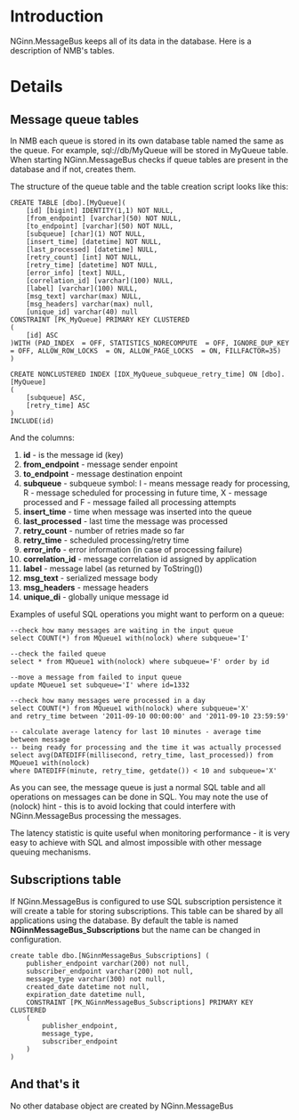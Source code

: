 # Introduction #

NGinn.MessageBus keeps all of its data in the database. Here is a description of NMB's tables.

# Details #

## Message queue tables ##

In NMB each queue is stored in its own database table named the same as the queue. For example, sql://db/MyQueue will be stored in MyQueue table.
When starting NGinn.MessageBus checks if queue tables are present in the database and if not, creates them.

The structure of the queue table and the table creation script looks like this:
```
CREATE TABLE [dbo].[MyQueue](
	[id] [bigint] IDENTITY(1,1) NOT NULL,
	[from_endpoint] [varchar](50) NOT NULL,
	[to_endpoint] [varchar](50) NOT NULL,
	[subqueue] [char](1) NOT NULL,
	[insert_time] [datetime] NOT NULL,
	[last_processed] [datetime] NULL,
	[retry_count] [int] NOT NULL,
	[retry_time] [datetime] NOT NULL,
	[error_info] [text] NULL,
	[correlation_id] [varchar](100) NULL,
	[label] [varchar](100) NULL,
	[msg_text] varchar(max) NULL,
	[msg_headers] varchar(max) null,
	[unique_id] varchar(40) null
CONSTRAINT [PK_MyQueue] PRIMARY KEY CLUSTERED 
(
	[id] ASC
)WITH (PAD_INDEX  = OFF, STATISTICS_NORECOMPUTE  = OFF, IGNORE_DUP_KEY = OFF, ALLOW_ROW_LOCKS  = ON, ALLOW_PAGE_LOCKS  = ON, FILLFACTOR=35) 
) 

CREATE NONCLUSTERED INDEX [IDX_MyQueue_subqueue_retry_time] ON [dbo].[MyQueue] 
(
	[subqueue] ASC,
	[retry_time] ASC
)
INCLUDE(id)
```

And the columns:
  1. **id** - is the message id (key)
  1. **from\_endpoint** - message sender enpoint
  1. **to\_endpoint** - message destination enpoint
  1. **subqueue** - subqueue symbol: I - means message ready for processing, R - message scheduled for processing in future time, X - message processed and F - message failed all processing attempts
  1. **insert\_time** - time when message was inserted into the queue
  1. **last\_processed** - last time the message was processed
  1. **retry\_count** - number of retries made so far
  1. **retry\_time** - scheduled processing/retry time
  1. **error\_info** - error information (in case of processing failure)
  1. **correlation\_id** - message correlation id assigned by application
  1. **label** - message label (as returned by ToString())
  1. **msg\_text** - serialized message body
  1. **msg\_headers** - message headers
  1. **unique\_di** - globally unique message id

Examples of useful SQL operations you might want to perform on a queue:
```
--check how many messages are waiting in the input queue
select COUNT(*) from MQueue1 with(nolock) where subqueue='I'

--check the failed queue
select * from MQueue1 with(nolock) where subqueue='F' order by id

--move a message from failed to input queue
update MQueue1 set subqueue='I' where id=1332

--check how many messages were processed in a day
select COUNT(*) from MQueue1 with(nolock) where subqueue='X'
and retry_time between '2011-09-10 00:00:00' and '2011-09-10 23:59:59'

-- calculate average latency for last 10 minutes - average time between message 
-- being ready for processing and the time it was actually processed 
select avg(DATEDIFF(millisecond, retry_time, last_processed)) from MQueue1 with(nolock)
where DATEDIFF(minute, retry_time, getdate()) < 10 and subqueue='X'
```
As you can see, the message queue is just a normal SQL table and all operations on messages can be done in SQL. You may note the use of (nolock) hint - this is to avoid locking that could interfere with NGinn.MessageBus processing the messages.

The latency statistic is quite useful when monitoring performance - it is very easy to achieve with SQL and almost impossible with other message queuing mechanisms.

## Subscriptions table ##
If NGinn.MessageBus is configured to use SQL subscription persistence it will create a table for storing subscriptions. This table can be shared by all applications using the database. By default the table is named **NGinnMessageBus\_Subscriptions** but the name can be changed in configuration.

```
create table dbo.[NGinnMessageBus_Subscriptions] (
	publisher_endpoint varchar(200) not null,
	subscriber_endpoint varchar(200) not null,
	message_type varchar(300) not null,
	created_date datetime not null,
	expiration_date datetime null,
	CONSTRAINT [PK_NGinnMessageBus_Subscriptions] PRIMARY KEY CLUSTERED 
	(
		publisher_endpoint,
		message_type,
		subscriber_endpoint
	) 
)
```

## And that's it ##
No other database object are created by NGinn.MessageBus